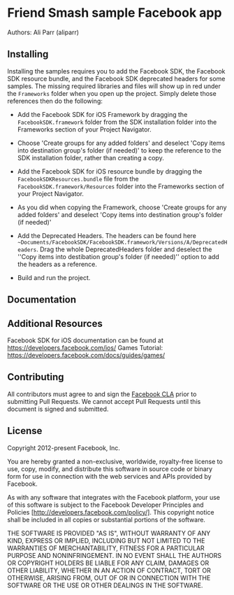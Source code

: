 # Friend Smash sample Facebook app

Authors: Ali Parr (aliparr)

## Installing

Installing the samples requires you to add the Facebook SDK, the Facebook SDK resource bundle, and the Facebook SDK deprecated headers for some samples. The missing required libraries and files will show up in red under the `Frameworks` folder when you open up the project. Simply delete those references then do the following:

* Add the Facebook SDK for iOS Framework by dragging the `FacebookSDK.framework` folder from the SDK installation folder into the Frameworks section of your Project Navigator.

* Choose 'Create groups for any added folders' and deselect 'Copy items into destination group's folder (if needed)' to keep the reference to the SDK installation folder, rather than creating a copy.

* Add the Facebook SDK for iOS resource bundle by dragging the `FacebookSDKResources.bundle` file from the `FacebookSDK.framework/Resources` folder into the Frameworks section of your Project Navigator.

* As you did when copying the Framework, choose 'Create groups for any added folders' and deselect 'Copy items into destination group's folder (if needed)'

* Add the Deprecated Headers. The headers can be found here `~Documents/FacebookSDK/FacebookSDK.framework/Versions/A/DeprecatedHeaders`. Drag the whole DeprecatedHeaders folder and deselect the ''Copy items into destibation group's folder (if needed)'' option to add the headers as a reference.

* Build and run the project.

## Documentation

## Additional Resources

Facebook SDK for iOS documentation can be found at https://developers.facebook.com/ios/
Games Tutorial: https://developers.facebook.com/docs/guides/games/

## Contributing

All contributors must agree to and sign the [Facebook CLA](https://developers.facebook.com/opensource/cla) prior to submitting Pull Requests. We cannot accept Pull Requests until this document is signed and submitted.

## License

Copyright 2012-present Facebook, Inc.

You are hereby granted a non-exclusive, worldwide, royalty-free license to use, copy, modify, and distribute this software in source code or binary form for use in connection with the web services and APIs provided by Facebook.

As with any software that integrates with the Facebook platform, your use of this software is subject to the Facebook Developer Principles and Policies [http://developers.facebook.com/policy/]. This copyright notice shall be included in all copies or substantial portions of the software.

THE SOFTWARE IS PROVIDED "AS IS", WITHOUT WARRANTY OF ANY KIND, EXPRESS OR IMPLIED, INCLUDING BUT NOT LIMITED TO THE WARRANTIES OF MERCHANTABILITY, FITNESS FOR A PARTICULAR PURPOSE AND NONINFRINGEMENT. IN NO EVENT SHALL THE AUTHORS OR COPYRIGHT HOLDERS BE LIABLE FOR ANY CLAIM, DAMAGES OR OTHER LIABILITY, WHETHER IN AN ACTION OF CONTRACT, TORT OR OTHERWISE, ARISING FROM, OUT OF OR IN CONNECTION WITH THE SOFTWARE OR THE USE OR OTHER DEALINGS IN THE SOFTWARE.
